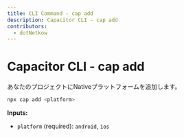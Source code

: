```yaml
---
title: CLI Command - cap add
description: Capacitor CLI - cap add
contributors:
  - dotNetkow
---
```


# Capacitor CLI - cap add

あなたのプロジェクトにNativeプラットフォームを追加します。

```bash
npx cap add <platform>
```

<strong>Inputs:</strong>
- `platform` (required): `android`, `ios`
